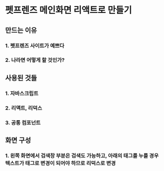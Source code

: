 # 펫프렌즈 메인화면 리액트로 만들기

## 만드는 이유
### 1. 펫프렌즈 사이트가 예쁘다
### 2. 나라면 어떻게 할 것인가?

## 사용된 것들
### 1. 자바스크립트
### 2. 리액트, 리덕스
### 3. 공통 컴포넌트

## 화면 구성
### 1. 왼쪽 화면에서 검색창 부분은 검색도 가능하고, 아래의 태그를 누를 경우 텍스트가 태그로 변경이 되어야 하므로 리덕스로 변경